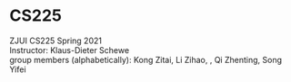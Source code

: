 # CS225
ZJUI CS225 Spring 2021  
Instructor: Klaus-Dieter Schewe  
group members (alphabetically): Kong Zitai, Li Zihao, , Qi Zhenting, Song Yifei
